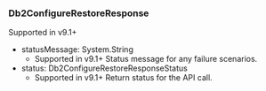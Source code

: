 ### Db2ConfigureRestoreResponse
Supported in v9.1+

- statusMessage: System.String
  - Supported in v9.1+
  Status message for any failure scenarios.
- status: Db2ConfigureRestoreResponseStatus
  - Supported in v9.1+
  Return status for the API call.
